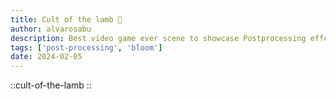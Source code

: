 ```yaml
---
title: Cult of the lamb 🐑
author: alvarosabu
description: Best video game ever scene to showcase Postprocessing effects
tags: ['post-processing', 'bloom']
date: 2024-02-05
---
```


::cult-of-the-lamb
::


